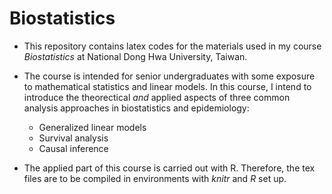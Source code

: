 # Biostatistics

- This repository contains latex codes for the materials used in my course *Biostatistics* at National Dong Hwa University, Taiwan.

- The course is intended for senior undergraduates with some exposure to mathematical statistics and linear models.  In this course, I intend to introduce the theorectical *and* applied aspects of three common analysis approaches in biostatistics and epidemiology:
  - Generalized linear models
  - Survival analysis
  - Causal inference

- The applied part of this course is carried out with R.  Therefore, the tex files are to be compiled in environments with *knitr* and *R* set up.
